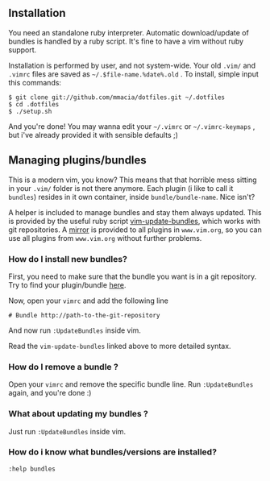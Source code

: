 Installation
------------
You need an standalone ruby interpreter. Automatic download/update of bundles is handled by a ruby script.
It's fine to have a vim without ruby support.

Installation is performed by user, and not system-wide. Your old `.vim/` and `.vimrc` files are saved
as `~/.$file-name.%date%.old` . To install, simple input this commands:

    $ git clone git://github.com/mmacia/dotfiles.git ~/.dotfiles
    $ cd .dotfiles
    $ ./setup.sh

And you're done! You may wanna edit your `~/.vimrc` or `~/.vimrc-keymaps` , but i've already provided it
with sensible defaults ;)

Managing plugins/bundles
------------------------
   
This is a modern vim, you know? This means that that horrible mess sitting in your `.vim/` folder is not
there anymore. Each plugin (i like to call it `bundles`) resides in it own container, inside `bundle/bundle-name`.
Nice isn't? 

A helper is included to manage bundles and stay them always updated. This is provided by the useful ruby
script [vim-update-bundles](http://github.com/bronson/vim-update-bundles "Vim-update-bundles"), which works with git
repositories. A [mirror](http://github.com/vim-scripts "vim-scripts") is provided to all plugins in `www.vim.org`, 
so you can use all plugins from `www.vim.org` without further problems. 

### How do I install new bundles?

First, you need to make sure that the bundle you want is in a git repository. 
Try to find your plugin/bundle [here](http://github.com/vim-scripts "vim-scripts").

Now, open your `vimrc` and add the following line

    # Bundle http://path-to-the-git-repository

And now run `:UpdateBundles` inside vim.

Read the `vim-update-bundles` linked above to more detailed syntax.

### How do I remove a bundle ?

Open your `vimrc` and remove the specific bundle line. Run `:UpdateBundles` again, and you're 
done :)

### What about updating my bundles ?

Just run `:UpdateBundles` inside vim.

### How do i know what bundles/versions are installed?

    :help bundles

